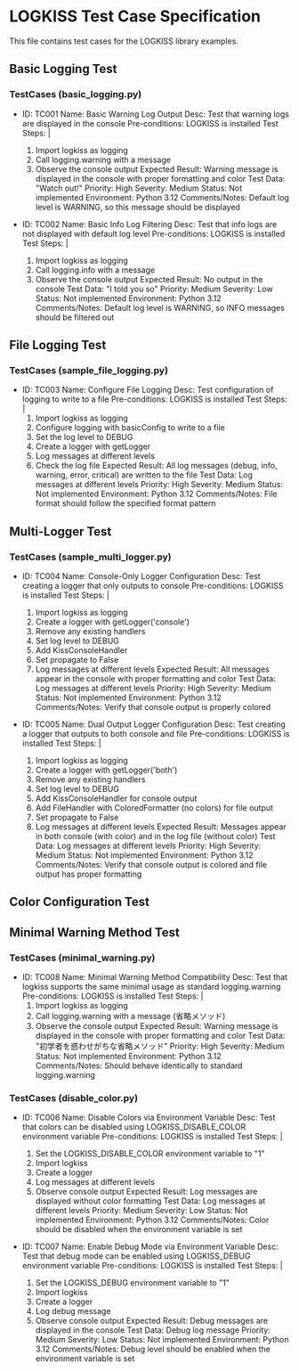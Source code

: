 # LOGKISS Test Case Specification

This file contains test cases for the LOGKISS library examples.

## Basic Logging Test

### TestCases (basic_logging.py)

- ID: TC001
  Name: Basic Warning Log Output
  Desc: Test that warning logs are displayed in the console
  Pre-conditions: LOGKISS is installed
  Test Steps: |
    1. Import logkiss as logging
    2. Call logging.warning with a message
    3. Observe the console output
  Expected Result: Warning message is displayed in the console with proper formatting and color
  Test Data: "Watch out!"
  Priority: High
  Severity: Medium
  Status: Not implemented
  Environment: Python 3.12
  Comments/Notes: Default log level is WARNING, so this message should be displayed

- ID: TC002
  Name: Basic Info Log Filtering
  Desc: Test that info logs are not displayed with default log level
  Pre-conditions: LOGKISS is installed
  Test Steps: |
    1. Import logkiss as logging
    2. Call logging.info with a message
    3. Observe the console output
  Expected Result: No output in the console
  Test Data: "I told you so"
  Priority: Medium
  Severity: Low
  Status: Not implemented
  Environment: Python 3.12
  Comments/Notes: Default log level is WARNING, so INFO messages should be filtered out

## File Logging Test

### TestCases (sample_file_logging.py)

- ID: TC003
  Name: Configure File Logging
  Desc: Test configuration of logging to write to a file
  Pre-conditions: LOGKISS is installed
  Test Steps: |
    1. Import logkiss as logging
    2. Configure logging with basicConfig to write to a file
    3. Set the log level to DEBUG
    4. Create a logger with getLogger
    5. Log messages at different levels
    6. Check the log file
  Expected Result: All log messages (debug, info, warning, error, critical) are written to the file
  Test Data: Log messages at different levels
  Priority: High
  Severity: Medium
  Status: Not implemented
  Environment: Python 3.12
  Comments/Notes: File format should follow the specified format pattern

## Multi-Logger Test

### TestCases (sample_multi_logger.py)

- ID: TC004
  Name: Console-Only Logger Configuration
  Desc: Test creating a logger that only outputs to console
  Pre-conditions: LOGKISS is installed
  Test Steps: |
    1. Import logkiss as logging
    2. Create a logger with getLogger('console')
    3. Remove any existing handlers
    4. Set log level to DEBUG
    5. Add KissConsoleHandler
    6. Set propagate to False
    7. Log messages at different levels
  Expected Result: All messages appear in the console with proper formatting and color
  Test Data: Log messages at different levels
  Priority: High
  Severity: Medium
  Status: Not implemented
  Environment: Python 3.12
  Comments/Notes: Verify that console output is properly colored

- ID: TC005
  Name: Dual Output Logger Configuration
  Desc: Test creating a logger that outputs to both console and file
  Pre-conditions: LOGKISS is installed
  Test Steps: |
    1. Import logkiss as logging
    2. Create a logger with getLogger('both')
    3. Remove any existing handlers
    4. Set log level to DEBUG
    5. Add KissConsoleHandler for console output
    6. Add FileHandler with ColoredFormatter (no colors) for file output
    7. Set propagate to False
    8. Log messages at different levels
  Expected Result: Messages appear in both console (with color) and in the log file (without color)
  Test Data: Log messages at different levels
  Priority: High
  Severity: Medium
  Status: Not implemented
  Environment: Python 3.12
  Comments/Notes: Verify that console output is colored and file output has proper formatting

## Color Configuration Test

## Minimal Warning Method Test

### TestCases (minimal_warning.py)

- ID: TC008
  Name: Minimal Warning Method Compatibility
  Desc: Test that logkiss supports the same minimal usage as standard logging.warning
  Pre-conditions: LOGKISS is installed
  Test Steps: |
    1. Import logkiss as logging
    2. Call logging.warning with a message (省略メソッド)
    3. Observe the console output
  Expected Result: Warning message is displayed in the console with proper formatting and color
  Test Data: "初学者を惑わせがちな省略メソッド"
  Priority: High
  Severity: Medium
  Status: Not implemented
  Environment: Python 3.12
  Comments/Notes: Should behave identically to standard logging.warning


### TestCases (disable_color.py)

- ID: TC006
  Name: Disable Colors via Environment Variable
  Desc: Test that colors can be disabled using LOGKISS_DISABLE_COLOR environment variable
  Pre-conditions: LOGKISS is installed
  Test Steps: |
    1. Set the LOGKISS_DISABLE_COLOR environment variable to "1"
    2. Import logkiss
    3. Create a logger
    4. Log messages at different levels
    5. Observe console output
  Expected Result: Log messages are displayed without color formatting
  Test Data: Log messages at different levels
  Priority: Medium
  Severity: Low
  Status: Not implemented
  Environment: Python 3.12
  Comments/Notes: Color should be disabled when the environment variable is set

- ID: TC007
  Name: Enable Debug Mode via Environment Variable
  Desc: Test that debug mode can be enabled using LOGKISS_DEBUG environment variable
  Pre-conditions: LOGKISS is installed
  Test Steps: |
    1. Set the LOGKISS_DEBUG environment variable to "1"
    2. Import logkiss
    3. Create a logger
    4. Log debug message
    5. Observe console output
  Expected Result: Debug messages are displayed in the console
  Test Data: Debug log message
  Priority: Medium
  Severity: Low
  Status: Not implemented
  Environment: Python 3.12
  Comments/Notes: Debug level should be enabled when the environment variable is set
